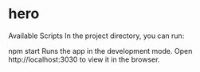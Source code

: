 # hero


Available Scripts
In the project directory, you can run:

npm start
Runs the app in the development mode.
Open http://localhost:3030 to view it in the browser.
